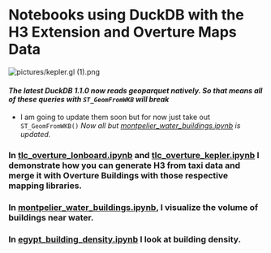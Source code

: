 # Notebooks using DuckDB with the H3 Extension and Overture Maps Data

![pictures/kepler.gl (1).png](https://github.com/kentstephen/duckdb_h3/blob/main/pictures/kepler_nyc.jpg)

#### *The latest DuckDB 1.1.0 now reads geoparquet natively. So that means all of these queries with `ST_GeomFromWKB` will break*
 * I am going to update them soon but for now just take out `ST_GeomFromWKB()` *Now all but [montpelier_water_buildings.ipynb](montpelier_water_buildings.ipynb) is updated.*

### In [tlc_overture_lonboard.ipynb](https://github.com/kentstephen/duckdb_h3/blob/main/tlc_overture_lonboard.ipynb) and [tlc_overture_kepler.ipynb](https://github.com/kentstephen/duckdb_h3/blob/main/tlc_overture_kepler.ipynb) I demonstrate how you can generate H3 from taxi data and merge it with Overture Buildings with those respective mapping libraries.

### In [montpelier_water_buildings.ipynb](montpelier_water_buildings.ipynb), I visualize the volume of buildings near water.

### In [egypt_building_density.ipynb](egypt_building_density.ipynb) I look at building density.
